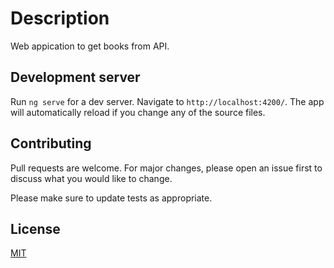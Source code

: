 # Description

Web appication to get books from API.

## Development server

Run `ng serve` for a dev server. Navigate to `http://localhost:4200/`. The app will automatically reload if you change any of the source files.

## Contributing
Pull requests are welcome. For major changes, please open an issue first to discuss what you would like to change.

Please make sure to update tests as appropriate.

## License
[MIT](https://choosealicense.com/licenses/mit/)
